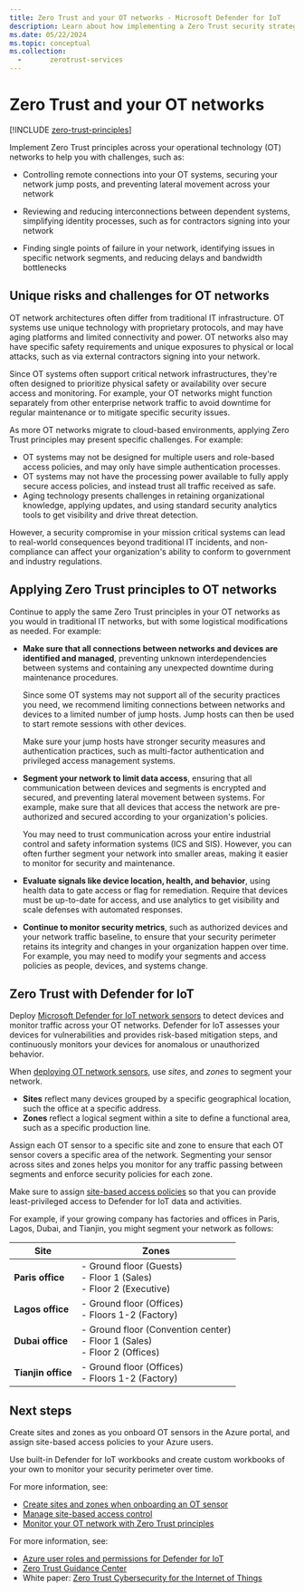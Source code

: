 ```yaml
---
title: Zero Trust and your OT networks - Microsoft Defender for IoT
description: Learn about how implementing a Zero Trust security strategy with Microsoft Defender for IoT can protect your operational technology (OT) networks.
ms.date: 05/22/2024
ms.topic: conceptual
ms.collection:
  -       zerotrust-services
---
```


# Zero Trust and your OT networks

[!INCLUDE [zero-trust-principles](~/reusable-content/ce-skilling/azure/includes/security/zero-trust-principles.md)]

Implement Zero Trust principles across your operational technology (OT) networks to help you with challenges, such as:

- Controlling remote connections into your OT systems, securing your network jump posts, and preventing lateral movement across your network

- Reviewing and reducing interconnections between dependent systems, simplifying identity processes, such as for contractors signing into your network

- Finding single points of failure in your network, identifying issues in specific network segments, and reducing delays and bandwidth bottlenecks

## Unique risks and challenges for OT networks

OT network architectures often differ from traditional IT infrastructure.  OT systems use unique technology with proprietary protocols, and may have aging platforms and limited connectivity and power. OT networks also may have specific safety requirements and unique exposures to physical or local attacks, such as via external contractors signing into your network.

Since OT systems often support critical network infrastructures, they're often designed to prioritize physical safety or availability over secure access and monitoring. For example, your OT networks might function separately from other enterprise network traffic to avoid downtime for regular maintenance or to mitigate specific security issues.

As more OT networks migrate to cloud-based environments, applying Zero Trust principles may present specific challenges. For example:

- OT systems may not be designed for multiple users and role-based access policies, and may only have simple authentication processes.
- OT systems may not have the processing power available to fully apply secure access policies, and instead trust all traffic received as safe.
- Aging technology presents challenges in retaining organizational knowledge, applying updates, and using standard security analytics tools to get visibility and drive threat detection.

However, a security compromise in your mission critical systems can lead to real-world consequences beyond traditional IT incidents, and non-compliance can affect your organization's ability to conform to government and industry regulations.

## Applying Zero Trust principles to OT networks

Continue to apply the same Zero Trust principles in your OT networks as you would in traditional IT networks, but with some logistical modifications as needed. For example:

- **Make sure that all connections between networks and devices are identified and managed**, preventing unknown interdependencies between systems and containing any unexpected downtime during maintenance procedures.

    Since some OT systems may not support all of the security practices you need, we recommend limiting connections between networks and devices to a limited number of jump hosts. Jump hosts can then be used to start remote sessions with other devices.

    Make sure your jump hosts have stronger security measures and authentication practices, such as multi-factor authentication and privileged access management systems.

- **Segment your network to limit data access**, ensuring that all communication between devices and segments is encrypted and secured, and preventing lateral movement between systems. For example, make sure that all devices that access the network are pre-authorized and secured according to your organization's policies.

    You may need to trust communication across your entire industrial control and safety information systems (ICS and SIS). However, you can often further segment your network into smaller areas, making it easier to monitor for security and maintenance.

- **Evaluate signals like device location, health, and behavior**, using health data to gate access or flag for remediation. Require that devices must be up-to-date for access, and use analytics to get visibility and scale defenses with automated responses.

- **Continue to monitor security metrics**, such as authorized devices and your network traffic baseline, to ensure that your security perimeter retains its integrity and changes in your organization happen over time. For example, you may need to modify your segments and access policies as people, devices, and systems change.

## Zero Trust with Defender for IoT

Deploy [Microsoft Defender for IoT network sensors](architecture.md) to detect devices and monitor traffic across your OT networks. Defender for IoT assesses your devices for vulnerabilities and provides risk-based mitigation steps, and continuously monitors your devices for anomalous or unauthorized behavior.

When [deploying OT network sensors](onboard-sensors.md), use *sites*, and *zones* to segment your network.

- **Sites** reflect many devices grouped by a specific geographical location, such the office at a specific address.
- **Zones** reflect a logical segment within a site to define a functional area, such as a specific production line. 

Assign each OT sensor to a specific site and zone to ensure that each OT sensor covers a specific area of the network. Segmenting your sensor across sites and zones helps you monitor for any traffic passing between segments and enforce security policies for each zone.

Make sure to assign [site-based access policies](manage-users-portal.md#manage-site-based-access-control-public-preview) so that you can provide least-privileged access to Defender for IoT data and activities.

For example, if your growing company has factories and offices in Paris, Lagos, Dubai, and Tianjin, you might segment your network as follows:

|Site  |Zones  |
|---------|---------|
|**Paris office**     |    - Ground floor (Guests) <br>- Floor 1 (Sales)  <br>- Floor 2 (Executive)        |
|**Lagos office**     |   - Ground floor (Offices) <br>- Floors 1-2 (Factory)      |
|**Dubai office**     |     - Ground floor (Convention center) <br>- Floor 1 (Sales)<br>- Floor 2 (Offices)     |
|**Tianjin office**     |   - Ground floor (Offices) <br>- Floors 1-2 (Factory)        |

## Next steps

Create sites and zones as you onboard OT sensors in the Azure portal, and assign site-based access policies to your Azure users.

Use built-in Defender for IoT workbooks and create custom workbooks of your own to monitor your security perimeter over time.

For more information, see:

- [Create sites and zones when onboarding an OT sensor](onboard-sensors.md)
- [Manage site-based access control](manage-users-portal.md#manage-site-based-access-control-public-preview)
- [Monitor your OT network with Zero Trust principles](monitor-zero-trust.md)

For more information, see:

- [Azure user roles and permissions for Defender for IoT](roles-azure.md)
- [Zero Trust Guidance Center](/security/zero-trust/zero-trust-overview)
- White paper: [Zero Trust Cybersecurity for the Internet of Things](https://azure.microsoft.com/mediahandler/files/resourcefiles/zero-trust-cybersecurity-for-the-internet-of-things/Zero%20Trust%20Security%20Whitepaper_4.30_3pm.pdf)

